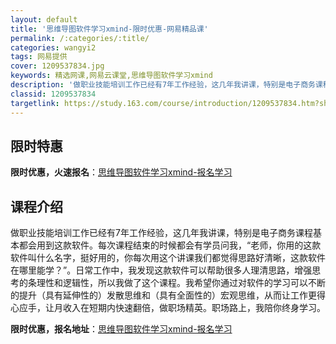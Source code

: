 ```yaml
---
layout: default
title: '思维导图软件学习xmind-限时优惠-网易精品课'
permalink: /:categories/:title/
categories: wangyi2
tags: 网易提供
cover: 1209537834.jpg
keywords: 精选网课,网易云课堂,思维导图软件学习xmind
description: '做职业技能培训工作已经有7年工作经验，这几年我讲课，特别是电子商务课程基本都会用到这款软件。每次课程结束的时候都会有学员'
classid: 1209537834
targetlink: https://study.163.com/course/introduction/1209537834.htm?share=1&shareId=1025206652&utm_campaign=share&utm_medium=iphoneShare&utm_source=&utm_u=1025206652
---
```


## 限时特惠

**限时优惠，火速报名**：[思维导图软件学习xmind-报名学习](https://study.163.com/course/introduction/1209537834.htm?share=1&shareId=1025206652&utm_campaign=share&utm_medium=iphoneShare&utm_source=&utm_u=1025206652)

## 课程介绍

做职业技能培训工作已经有7年工作经验，这几年我讲课，特别是电子商务课程基本都会用到这款软件。每次课程结束的时候都会有学员问我，“老师，你用的这款软件叫什么名字，挺好用的，你每次用这个讲课我们都觉得思路好清晰，这款软件在哪里能学？”。日常工作中，我发现这款软件可以帮助很多人理清思路，增强思考的条理性和逻辑性，所以我做了这个课程。我希望你通过对软件的学习可以不断的提升（具有延伸性的）发散思维和（具有全面性的）宏观思维，从而让工作更得心应手，让月收入在短期内快速翻倍，做职场精英。职场路上，我陪你终身学习。

**限时优惠，报名地址**：[思维导图软件学习xmind-报名学习](https://study.163.com/course/introduction/1209537834.htm?share=1&shareId=1025206652&utm_campaign=share&utm_medium=iphoneShare&utm_source=&utm_u=1025206652)

